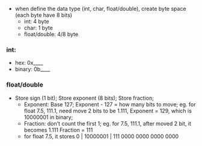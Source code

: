 - when define the data type (int, char, float/double), create byte space (each byte have 8 bits)
  - int: 4 byte
  - char: 1 byte
  - float/double: 4/8 byte

### int:
  - hex: 0x____
  - binary:  0b____

### float/double
  - Store sign (1 bit); Store exponent (8 bits); Store fraction;
    - Exponent: Base 127; Exponent - 127 = how many bits to move; eg. for float 7.5, 111.1,  need move 2 bits to be 1.111, Exponent = 129, which is 10000001 in binary;
    - Fraction: don't count the first 1; eg. for 7.5, 111.1, after moved 2 bit, it becomes 1.111 Fraction = 111
    - for float 7.5, it stores 0 | 10000001 | 111 0000 0000 0000 0000

      
